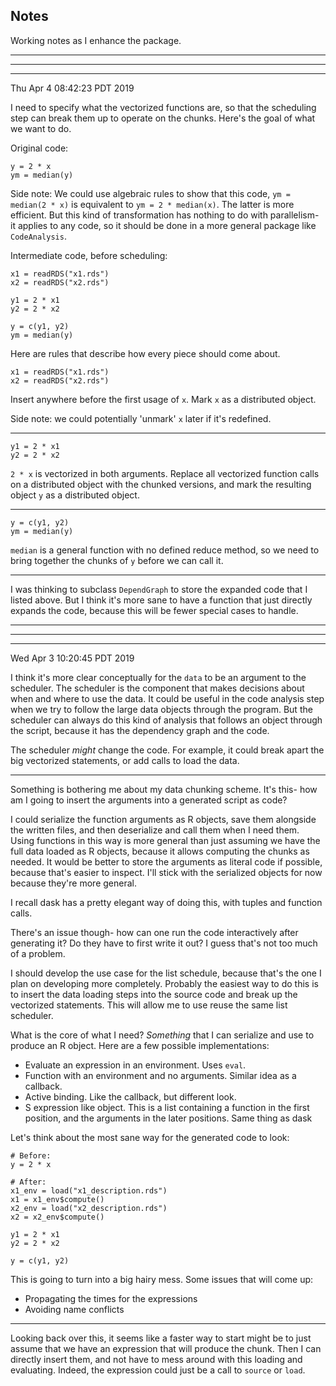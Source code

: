 ## Notes

Working notes as I enhance the package.

------------------------------------------------------------
------------------------------------------------------------
------------------------------------------------------------

Thu Apr  4 08:42:23 PDT 2019

I need to specify what the vectorized functions are, so that the scheduling step can break them up to operate on the chunks.
Here's the goal of what we want to do.

Original code:
```{r}
y = 2 * x
ym = median(y)
```

Side note:
We could use algebraic rules to show that this code, `ym = median(2 * x)` is equivalent to `ym = 2 * median(x)`.
The latter is more efficient.
But this kind of transformation has nothing to do with parallelism- it applies to any code, so it should be done in a more general package like `CodeAnalysis`.

Intermediate code, before scheduling:
```
x1 = readRDS("x1.rds")
x2 = readRDS("x2.rds")

y1 = 2 * x1
y2 = 2 * x2

y = c(y1, y2)
ym = median(y)
```

Here are rules that describe how every piece should come about.

```{r}
x1 = readRDS("x1.rds")
x2 = readRDS("x2.rds")
```
Insert anywhere before the first usage of `x`.
Mark `x` as a distributed object.

Side note: we could potentially 'unmark' `x` later if it's redefined.

------------------------------------------------------------

```{r}
y1 = 2 * x1
y2 = 2 * x2
```

`2 * x` is vectorized in both arguments.
Replace all vectorized function calls on a distributed object with the chunked versions, and mark the resulting object `y` as a distributed object.

------------------------------------------------------------

```{r}
y = c(y1, y2)
ym = median(y)
```

`median` is a general function with no defined reduce method, so we need to bring together the chunks of `y` before we can call it.

------------------------------------------------------------

I was thinking to subclass `DependGraph` to store the expanded code that I listed above.
But I think it's more sane to have a function that just directly expands the code, because this will be fewer special cases to handle.


------------------------------------------------------------
------------------------------------------------------------
------------------------------------------------------------

Wed Apr  3 10:20:45 PDT 2019

I think it's more clear conceptually for the `data` to be an argument to the scheduler.
The scheduler is the component that makes decisions about when and where to use the data.
It could be useful in the code analysis step when we try to follow the large data objects through the program.
But the scheduler can always do this kind of analysis that follows an object through the script, because it has the dependency graph and the code.

The scheduler _might_ change the code.
For example, it could break apart the big vectorized statements, or add calls to load the data.

------------------------------------------------------------

Something is bothering me about my data chunking scheme.
It's this- how am I going to insert the arguments into a generated script as code?

I could serialize the function arguments as R objects, save them alongside the written files, and then deserialize and call them when I need them.
Using functions in this way is more general than just assuming we have the full data loaded as R objects, because it allows computing the chunks as needed.
It would be better to store the arguments as literal code if possible, because that's easier to inspect.
I'll stick with the serialized objects for now because they're more general.

I recall dask has a pretty elegant way of doing this, with tuples and function calls.
 
There's an issue though- how can one run the code interactively after generating it?
Do they have to first write it out?
I guess that's not too much of a problem.

I should develop the use case for the list schedule, because that's the one I plan on developing more completely.
Probably the easiest way to do this is to insert the data loading steps into the source code and break up the vectorized statements.
This will allow me to use reuse the same list scheduler.

What is the core of what I need?
_Something_ that I can serialize and use to produce an R object.
Here are a few possible implementations:

- Evaluate an expression in an environment.
    Uses `eval`.
- Function with an environment and no arguments.
    Similar idea as a callback.
- Active binding.
    Like the callback, but different look.
- S expression like object.
    This is a list containing a function in the first position, and the arguments in the later positions.
    Same thing as dask

Let's think about the most sane way for the generated code to look:

```
# Before:
y = 2 * x

# After:
x1_env = load("x1_description.rds")
x1 = x1_env$compute()
x2_env = load("x2_description.rds")
x2 = x2_env$compute()

y1 = 2 * x1
y2 = 2 * x2

y = c(y1, y2)
```

This is going to turn into a big hairy mess.
Some issues that will come up:

- Propagating the times for the expressions
- Avoiding name conflicts

------------------------------------------------------------

Looking back over this, it seems like a faster way to start might be to just assume that we have an expression that will produce the chunk.
Then I can directly insert them, and not have to mess around with this loading and evaluating.
Indeed, the expression could just be a call to `source` or `load`.
